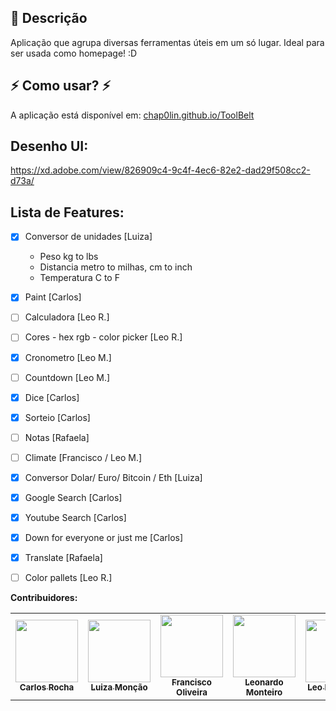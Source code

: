 ## :memo: Descrição
Aplicação que agrupa diversas ferramentas úteis em um só lugar. Ideal para ser usada como homepage! :D

## :zap: Como usar? :zap:
A aplicação está disponível em: [chap0lin.github.io/ToolBelt](https://chap0lin.github.io/ToolBelt/)

## Desenho UI:
https://xd.adobe.com/view/826909c4-9c4f-4ec6-82e2-dad29f508cc2-d73a/
## Lista de Features:
- [x] Conversor de unidades [Luiza]
    - Peso kg to lbs
    - Distancia metro to milhas, cm to inch
    - Temperatura C to F
- [x] Paint [Carlos]
- [ ] Calculadora [Leo R.]
- [ ] Cores - hex rgb - color picker [Leo R.]
- [x] Cronometro [Leo M.]
- [ ] Countdown [Leo M.]
- [x] Dice [Carlos]
- [x] Sorteio [Carlos]
- [ ] Notas [Rafaela]

- [ ] Climate [Francisco / Leo M.]
- [x] Conversor Dolar/ Euro/ Bitcoin / Eth [Luiza]
- [x] Google Search [Carlos]
- [x] Youtube Search [Carlos]
- [x] Down for everyone or just me [Carlos]
- [x] Translate [Rafaela]
- [ ] Color pallets [Leo R.]

**Contribuidores:**
<table>
	<tr>
		<td align="center">
			<a href="https://github.com/chap0lin">
				<img src="https://avatars.githubusercontent.com/u/15856499?v=4" width="100px;" alt=""/>
				<br />
				<sub>
					<b>Carlos Rocha</b>
				</sub>
			</a>
			<br />
			<!-- <a href="#" title="Code">💻</a> -->
		</td>
		<td align="center">
			<a href="https://github.com/Luiza-cm">
				<img src="https://avatars.githubusercontent.com/u/78181472?v=4" width="100px;" alt=""/>
				<br />
				<sub>
					<b>Luiza Monção</b>
				</sub>
			</a>
			<br />
			<!-- <a href="#" title="Code">💻</a> -->
		</td>
		<td align="center">
			<a href="https://github.com/franciscomatheuspereira">
				<img src="https://avatars.githubusercontent.com/u/13754283?v=4" width="100px;" alt=""/>
				<br />
				<sub>
					<b>Francisco Oliveira</b>
				</sub>
			</a>
			<br />
			<!-- <a href="#" title="Code">💻</a> -->
		</td>
		<td align="center">
			<a href="https://github.com/leonardoleo10">
				<img src="https://avatars.githubusercontent.com/u/91640562?v=4" width="100px;" alt=""/>
				<br />
				<sub>
					<b>Leonardo Monteiro</b>
				</sub>
			</a>
			<br />
			<!-- <a href="#" title="Code">💻</a> -->
		</td>
		<td align="center">
			<a href="https://github.com/leoquiro">
				<img src="https://avatars.githubusercontent.com/u/91341492?v=4" width="100px;" alt=""/>
				<br />
				<sub>
					<b>Leo Rodrigues</b>
				</sub>
			</a>
			<br />
			<!-- <a href="#" title="Code">💻</a> -->
		</td>
		<td align="center">
			<a href="https://github.com/RSinhoroto">
				<img src="https://avatars.githubusercontent.com/u/11700537?v=4" width="100px;" alt=""/>
				<br />
				<sub>
					<b>Rafaela Sinhoroto</b>
				</sub>
			</a>
			<br />
			<!-- <a href="#" title="Code">💻</a> -->
		</td>
		<td align="center">
			<a href="https://github.com/clarafortes12">
				<img src="https://avatars.githubusercontent.com/u/56121872?v=4" width="100px;" alt=""/>
				<br />
				<sub>
					<b>Clara Fortes</b>
				</sub>
			</a>
			<br />
			<!-- <a href="#" title="Code">💻</a> -->
		</td>
	</tr>
</table>
